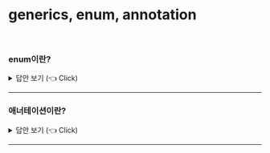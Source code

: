# generics, enum, annotation
<br>



### enum이란?

<details>
   <summary> 답안 보기 (👈 Click)</summary>
<br />
[참고: 자바의 정석] 
   
+ 
  
  
</details>

-----------------------


### 애너테이션이란?

<details>
   <summary> 답안 보기 (👈 Click)</summary>
<br />
[참고: 자바의 정석] 
   
+ 프로그램의 소스코드 안에 다른 프로그램을 위한 정보를 미리 약속된 형식으로 포함시킨 것이 <br>
  바로 애너테이션입니다. <br> 
  애너테이션은 주석(comment)처럼 프로그래밍 언어에 영향을 미치지 않으면서도 <br>
  다른 프로그램에게 유용한 정보를 제공할 수 있다는 장점이 있습니다. 
  
  예를 들어, 자신이 작성한 소스코드 중에서 특정 메서드만 테스트하기를 원한다면, <br> 
  다음과 같이 '@Test'라는 애너테이션을 메서드 앞에 붙입니다. <br> 
  '@Test'는 이 메서드를 테스트해야 한다는 것을 테스트 프로그램에게 알리는 역할을 할 뿐, <br> 
  메서드가 포함된 프로그램 자체에는 아무런 영향을 미치지 않습니다. <br>
  주석처럼 존재하지 않는 것이나 다름 없습니다. <br> 
  
  
</details>

-----------------------
